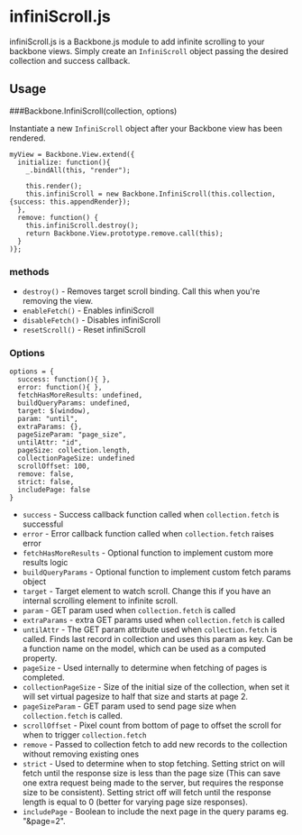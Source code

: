 # infiniScroll.js

infiniScroll.js is a Backbone.js module to add infinite scrolling to your backbone views. Simply create an `InfiniScroll` object passing the desired collection and success callback.

## Usage
###Backbone.InfiniScroll(collection, options)

Instantiate a new `InfiniScroll` object after your Backbone view has been rendered.

    myView = Backbone.View.extend({
      initialize: function(){
        _.bindAll(this, "render");

        this.render();
        this.infiniScroll = new Backbone.InfiniScroll(this.collection, {success: this.appendRender});
      },
      remove: function() {
        this.infiniScroll.destroy();
        return Backbone.View.prototype.remove.call(this);
      }
    )};

### methods

* `destroy()` - Removes target scroll binding. Call this when you're removing the view.
* `enableFetch()` - Enables infiniScroll
* `disableFetch()` - Disables infiniScroll
* `resetScroll()` - Reset infiniScroll

### Options
    options = {
      success: function(){ },
      error: function(){ },
      fetchHasMoreResults: undefined,
      buildQueryParams: undefined,
      target: $(window),
      param: "until",
      extraParams: {},
      pageSizeParam: "page_size",
      untilAttr: "id",
      pageSize: collection.length,
      collectionPageSize: undefined
      scrollOffset: 100,
      remove: false,
      strict: false,
      includePage: false
    }

* `success` - Success callback function called when `collection.fetch` is successful
* `error` - Error callback function called when `collection.fetch` raises error
* `fetchHasMoreResults` - Optional function to implement custom more results logic
* `buildQueryParams` - Optional function to implement custom fetch params object
* `target` - Target element to watch scroll. Change this if you have an internal scrolling element to infinite scroll.
* `param` - GET param used when `collection.fetch` is called
* `extraParams` - extra GET params used when `collection.fetch` is called
* `untilAttr` - The GET param attribute used when `collection.fetch` is called. Finds last record in collection and uses this param as key. Can be a function name on the model, which can be used as a computed property.
* `pageSize` - Used internally to determine when fetching of pages is completed.
* `collectionPageSize` - Size of the initial size of the collection, when set it will set virtual pagesize to half that size and starts at page 2.
* `pageSizeParam` - GET param used to send page size when `collection.fetch` is called.
* `scrollOffset` - Pixel count from bottom of page to offset the scroll for when to trigger `collection.fetch`
* `remove` - Passed to collection fetch to add new records to the collection without removing existing ones
* `strict` - Used to determine when to stop fetching. Setting strict on will fetch until the response size is less than the page size (This can save one extra request being made to the server, but requires the response size to be consistent). Setting strict off will fetch until the response length is equal to 0 (better for varying page size responses).
* `includePage` - Boolean to include the next page in the query params eg. "&page=2".
